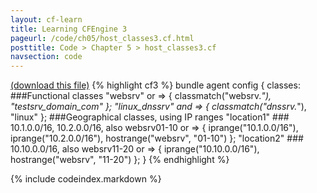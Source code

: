 ```yaml
---
layout: cf-learn
title: Learning CFEngine 3
pageurl: /code/ch05/host_classes3.cf.html
posttitle: Code > Chapter 5 > host_classes3.cf
navsection: code
---
```


[(download this file)](/src/ch05/host_classes3.cf)
{% highlight cf3 %}
bundle agent config
{
  classes:
      ###Functional classes
      "websrv" 
        or => { classmatch("websrv.*"),
                "testsrv_domain_com" };
      "linux_dnssrv"
        and => { classmatch("dnssrv.*"),
                 "linux" };
      ###Geographical classes, using IP ranges
      "location1"    ### 10.1.0.0/16, 10.2.0.0/16, also websrv01-10
        or => { iprange("10.1.0.0/16"), iprange("10.2.0.0/16"),
                hostrange("websrv", "01-10") };
      "location2"    ### 10.10.0.0/16, also websrv11-20
        or => { iprange("10.10.0.0/16"),
                hostrange("websrv", "11-20") };
}
{% endhighlight %}

{% include codeindex.markdown %}

